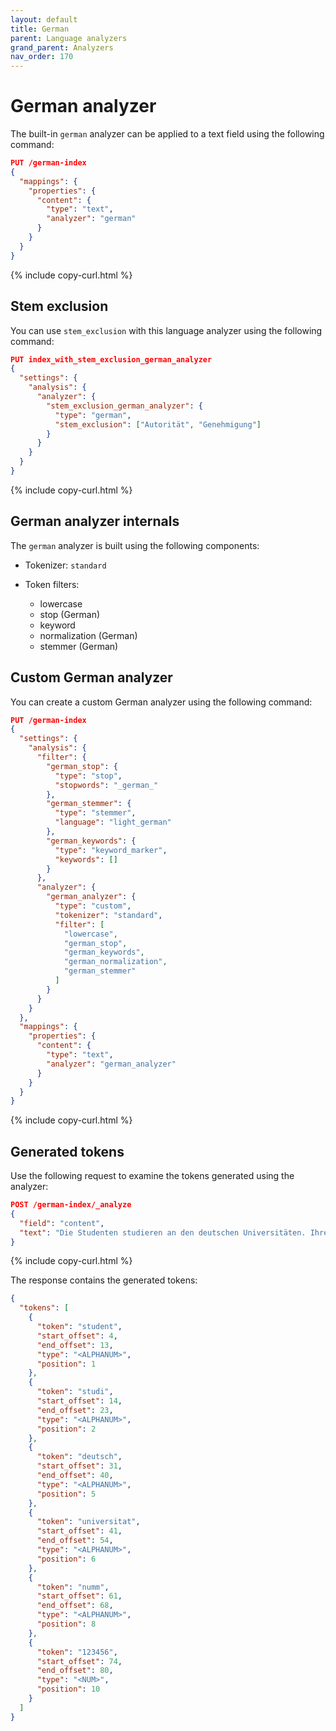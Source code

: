 ```yaml
---
layout: default
title: German
parent: Language analyzers
grand_parent: Analyzers
nav_order: 170
---
```


# German analyzer

The built-in `german` analyzer can be applied to a text field using the following command:

```json
PUT /german-index
{
  "mappings": {
    "properties": {
      "content": {
        "type": "text",
        "analyzer": "german"
      }
    }
  }
}
```
{% include copy-curl.html %}

## Stem exclusion

You can use `stem_exclusion` with this language analyzer using the following command:

```json
PUT index_with_stem_exclusion_german_analyzer
{
  "settings": {
    "analysis": {
      "analyzer": {
        "stem_exclusion_german_analyzer": {
          "type": "german",
          "stem_exclusion": ["Autorität", "Genehmigung"]
        }
      }
    }
  }
}
```
{% include copy-curl.html %}

## German analyzer internals

The `german` analyzer is built using the following components:

- Tokenizer: `standard`

- Token filters:
  - lowercase
  - stop (German)
  - keyword
  - normalization (German)
  - stemmer (German)

## Custom German analyzer

You can create a custom German analyzer using the following command:

```json
PUT /german-index
{
  "settings": {
    "analysis": {
      "filter": {
        "german_stop": {
          "type": "stop",
          "stopwords": "_german_"
        },
        "german_stemmer": {
          "type": "stemmer",
          "language": "light_german"
        },
        "german_keywords": {
          "type": "keyword_marker",
          "keywords": []
        }
      },
      "analyzer": {
        "german_analyzer": {
          "type": "custom",
          "tokenizer": "standard",
          "filter": [
            "lowercase",
            "german_stop",
            "german_keywords",
            "german_normalization",
            "german_stemmer"
          ]
        }
      }
    }
  },
  "mappings": {
    "properties": {
      "content": {
        "type": "text",
        "analyzer": "german_analyzer"
      }
    }
  }
}
```
{% include copy-curl.html %}

## Generated tokens

Use the following request to examine the tokens generated using the analyzer:

```json
POST /german-index/_analyze
{
  "field": "content",
  "text": "Die Studenten studieren an den deutschen Universitäten. Ihre Nummern sind 123456."
}
```
{% include copy-curl.html %}

The response contains the generated tokens:

```json
{
  "tokens": [
    {
      "token": "student",
      "start_offset": 4,
      "end_offset": 13,
      "type": "<ALPHANUM>",
      "position": 1
    },
    {
      "token": "studi",
      "start_offset": 14,
      "end_offset": 23,
      "type": "<ALPHANUM>",
      "position": 2
    },
    {
      "token": "deutsch",
      "start_offset": 31,
      "end_offset": 40,
      "type": "<ALPHANUM>",
      "position": 5
    },
    {
      "token": "universitat",
      "start_offset": 41,
      "end_offset": 54,
      "type": "<ALPHANUM>",
      "position": 6
    },
    {
      "token": "numm",
      "start_offset": 61,
      "end_offset": 68,
      "type": "<ALPHANUM>",
      "position": 8
    },
    {
      "token": "123456",
      "start_offset": 74,
      "end_offset": 80,
      "type": "<NUM>",
      "position": 10
    }
  ]
}
```